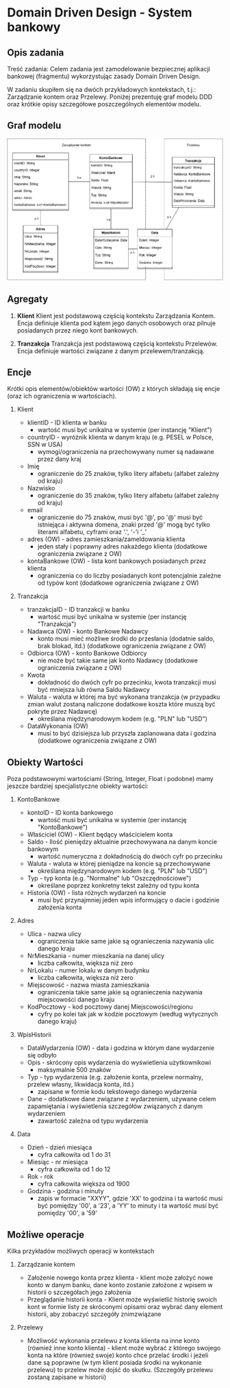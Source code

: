 # Domain Driven Design - System bankowy

## Opis zadania

Treść zadania: Celem zadania jest zamodelowanie bezpiecznej aplikacji bankowej (fragmentu) wykorzystując zasady Domain Driven Design.

W zadaniu skupiłem się na dwóch przykładowych kontekstach, t.j.: Zarządzanie kontem oraz Przelewy. Poniżej prezentuję graf modelu DDD oraz krótkie opisy szczegółowe poszczególnych elementów modelu.

## Graf modelu

![DDD Bank model](.github/DDD.png "DDD Bank Model")

## Agregaty

1. **Klient**
   Klient jest podstawową częścią kontekstu Zarządzania Kontem. Encja definiuje klienta pod kątem jego danych osobowych oraz pilnuje posiadanych przez niego kont bankowych.

2. **Tranzakcja**
    Tranzakcja jest podstawową częścią kontekstu Przelewów. Encja definiuje wartości związane z danym przelewem/tranzakcją.

## Encje

Krótki opis elementów/obiektów wartości (OW) z których składają się encje (oraz ich ograniczenia w wartościach).

1. Klient
    - klientID - ID klienta w banku
        - wartość musi być unikalna w systemie (per instancję "Klient")
    - countryID - wyróżnik klienta w danym kraju (e.g. PESEL w Polsce, SSN w USA)
        - wymogi/ograniczenia na przechowywany numer są nadawane przez dany kraj
    - Imię
        - ograniczenie do 25 znaków, tylko litery alfabetu (alfabet zależny od kraju)
    - Nazwisko
        - ograniczenie do 35 znaków, tylko litery alfabetu (alfabet zależny od kraju)
    - email
        - ograniczenie do 75 znaków, musi być '@', po '@' musi być istniejąca i aktywna domena, znaki przed '@' mogą być tylko literami alfabetu, cyframi oraz '.', '-'i '_'
    - adres (OW) - adres zamieszkania/zameldowania klienta
        - jeden stały i poprawny adres nakażdego klienta (dodatkowe ograniczenia związane z OW)
    - kontaBankowe (OW) - lista kont bankowych posiadanych przez klienta
        - ograniczenia co do liczby posiadanych kont potencjalnie zależne od typów kont (dodatkowe ograniczenia związane z OW)

2. Tranzakcja
    - tranzakcjaID - ID tranzakcji w banku
        - wartość musi być unikalna w systemie (per instancję "Tranzakcja")
    - Nadawca (OW) - konto Bankowe Nadawcy
        - konto musi mieć możliwe środki do przesłania (dodatnie saldo, brak blokad, itd.) (dodatkowe ograniczenia związane z OW)
    - Odbiorca (OW) - konto Bankowe Odbiorcy
        - nie może być takie same jak konto Nadawcy (dodatkowe ograniczenia związane z OW)
    - Kwota
        - dokładność do dwóch cyfr po przecinku, kwota tranzakcji musi być mniejsza lub równa Saldu Nadawcy
    - Waluta - waluta w której ma być wykonana tranzakcja (w przypadku zmian walut zostaną naliczone dodatkowe koszta które muszą być pokryte przez Nadawcę)
        - określana międzynarodowym kodem (e.g. "PLN" lub "USD")
    - DataWykonania (OW)
        - musi to być dzisiejsza lub przyszła zaplanowana data i godzina (dodatkowe ograniczenia związane z OW)

## Obiekty Wartości

Poza podstawowymi wartościami (String, Integer, Float i podobne) mamy jeszcze bardziej specjalistyczne obiekty wartości:

1. KontoBankowe
    - kontoID - ID konta bankowego
        - wartość musi być unikalna w systemie (per instancję "KontoBankowe")
    - Właściciel (OW) - Klient będący właścicielem konta
    - Saldo - Ilość pieniędzy aktualnie przechowywana na danym koncie bankowym
        - wartość numeryczna z dokładnością do dwóch cyfr po przecinku
    - Waluta - waluta w której pieniądze na koncie są przechowywane
        - określana międzynarodowym kodem (e.g. "PLN" lub "USD")
    - Typ - typ konta (e.g. "Normalne" lub "Oszczędnościowe")
        - określane poprzez konkretny tekst zależny od typu konta
    - Historia (OW) - lista różnych wydarzeń na koncie
        - musi być przynajmniej jeden wpis informujący o dacie i godzinie założenia konta

2. Adres
    - Ulica - nazwa ulicy
        - ograniczenia takie same jakie są ogranieczenia nazywania ulic danego kraju
    - NrMieszkania - numer mieszkania na danej ulicy
        - liczba całkowita, większa niż zero
    - NrLokalu - numer lokalu w danym budynku
        - liczba całkowita, większa niż zero
    - Miejscowość - nazwa miasta zamieszkania
        - ograniczenia takie same jakie są ogranieczenia nazywania miejscowości danego kraju
    - KodPocztowy - kod pocztowy danej Miejscowości/regionu
        - cyfry po kolei tak jak w kodzie pocztowym (według wytycznych danego kraju)

3. WpisHistorii
    - DataWydarzenia (OW) - data i godzina w którym dane wydarzenie się odbyło
    - Opis - skrócony opis wydarzenia do wyświetlenia użytkownikowi
        - maksymalnie 500 znaków
    - Typ - typ wydarzenia (e.g. założenie konta, przelew normalny, przelew własny, likwidacja konta, itd.)
        - zapisane w formie kodu tekstowego danego wydarzenia
    - Dane - dodatkowe dane związane z wydarzeniem, używane celem zapamiętania i wyświetlenia szczegółów związanych z danym wydarzeniem
        - zawartość zależna od typu wydarzenia

4. Data
    - Dzień - dzień miesiąca
        - cyfra całkowita od 1 do 31
    - Miesiąc - nr miesiąca
        - cyfra całkowita od 1 do 12
    - Rok - rok
        - cyfra całkowita większa od 1900
    - Godzina - godzina i minuty
        - zapis w formacie "XXYY", gdzie 'XX' to godzina i ta wartość musi być pomiędzy '00', a '23', a 'YY' to minuty i ta wartość musi być pomiędzy '00', a '59'

## Możliwe operacje

Kilka przykładów możliwych operacji w kontekstach

1. Zarządzanie kontem
    - Założenie nowego konta przez klienta - klient może założyć nowe konto w danym banku, dane konto zostanie założone z wpisem w historii o szczegółach jego założenia
    - Przeglądanie historii konta - Klient może wyświetlić historię swoich kont w formie listy ze skróconymi opisami oraz wybrać dany element historii, aby zobaczyć szczegóły znimzwiązane

2. Przelewy
    - Możliwość wykonania przelewu z konta klienta na inne konto (również inne konto klienta) - klient może wybrać z którego swojego konta na które (również swoje) konto chce przelać środki i jeżeli dane są poprawne (w tym klient posiada środki na wykonanie przelewu) to przelew może dojść do skutku. (Szczegóły przelewu zostaną zapisane w historii)